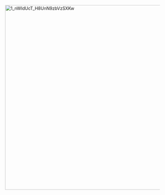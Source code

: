 <img width="600" alt="1_nWIdUcT_H8UnN9zbVzSXKw" src="https://github.com/user-attachments/assets/6bd467df-30cf-4d12-8223-f05012ee0e22" />
